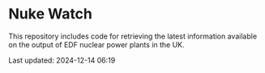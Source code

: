 # Nuke Watch

This repository includes code for retrieving the latest information available on the output of EDF nuclear power plants in the UK.

Last updated: 2024-12-14 06:19